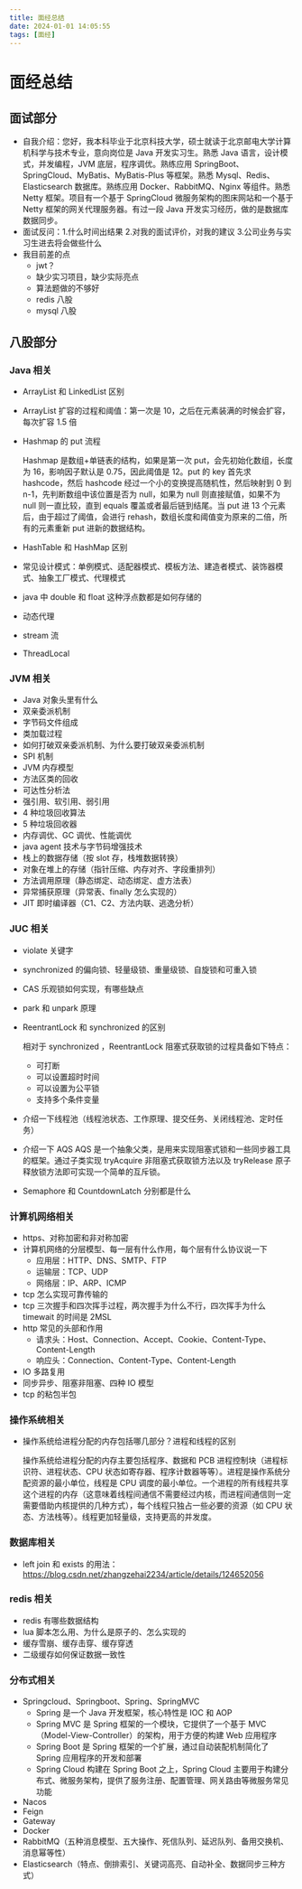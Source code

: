 ```yaml
---
title: 面经总结
date: 2024-01-01 14:05:55
tags: [面经]
---
```


# 面经总结

## 面试部分

- 自我介绍：您好，我本科毕业于北京科技大学，硕士就读于北京邮电大学计算机科学与技术专业，意向岗位是 Java 开发实习生。熟悉 Java 语言，设计模式，并发编程，JVM 底层，程序调优。熟练应用 SpringBoot、SpringCloud、MyBatis、MyBatis-Plus 等框架。熟悉 Mysql、Redis、Elasticsearch 数据库。熟练应用 Docker、RabbitMQ、Nginx 等组件。熟悉 Netty 框架。项目有一个基于 SpringCloud 微服务架构的图床网站和一个基于 Netty 框架的网关代理服务器。有过一段 Java 开发实习经历，做的是数据库数据同步。
- 面试反问：1.什么时间出结果 2.对我的面试评价，对我的建议 3.公司业务与实习生进去将会做些什么
- 我目前差的点
  - jwt？
  - 缺少实习项目，缺少实际亮点
  - 算法题做的不够好
  - redis 八股
  - mysql 八股

## 八股部分

### Java 相关

- ArrayList 和 LinkedList 区别
- ArrayList 扩容的过程和阈值：第一次是 10，之后在元素装满的时候会扩容，每次扩容 1.5 倍
- Hashmap 的 put 流程

  Hashmap 是数组+单链表的结构，如果是第一次 put，会先初始化数组，长度为 16，影响因子默认是 0.75，因此阈值是 12。put 的 key 首先求 hashcode，然后 hashcode 经过一个小的变换提高随机性，然后映射到 0 到 n-1，先判断数组中该位置是否为 null，如果为 null 则直接赋值，如果不为 null 则一直比较，直到 equals 覆盖或者最后链到结尾。当 put 进 13 个元素后，由于超过了阈值，会进行 rehash，数组长度和阈值变为原来的二倍，所有的元素重新 put 进新的数据结构。

- HashTable 和 HashMap 区别
- 常见设计模式：单例模式、适配器模式、模板方法、建造者模式、装饰器模式、抽象工厂模式、代理模式
- java 中 double 和 float 这种浮点数都是如何存储的
- 动态代理
- stream 流
- ThreadLocal

### JVM 相关

- Java 对象头里有什么
- 双亲委派机制
- 字节码文件组成
- 类加载过程
- 如何打破双亲委派机制、为什么要打破双亲委派机制
- SPI 机制
- JVM 内存模型
- 方法区类的回收
- 可达性分析法
- 强引用、软引用、弱引用
- 4 种垃圾回收算法
- 5 种垃圾回收器
- 内存调优、GC 调优、性能调优
- java agent 技术与字节码增强技术
- 栈上的数据存储（按 slot 存，栈堆数据转换）
- 对象在堆上的存储（指针压缩、内存对齐、字段重排列）
- 方法调用原理（静态绑定、动态绑定、虚方法表）
- 异常捕获原理（异常表、finally 怎么实现的）
- JIT 即时编译器（C1、C2、方法内联、逃逸分析）

### JUC 相关

- violate 关键字
- synchronized 的偏向锁、轻量级锁、重量级锁、自旋锁和可重入锁
- CAS 乐观锁如何实现，有哪些缺点
- park 和 unpark 原理
- ReentrantLock 和 synchronized 的区别

  相对于 synchronized ，ReentrantLock 阻塞式获取锁的过程具备如下特点：

  - 可打断
  - 可以设置超时时间
  - 可以设置为公平锁
  - 支持多个条件变量

- 介绍一下线程池（线程池状态、工作原理、提交任务、关闭线程池、定时任务）
- 介绍一下 AQS
  AQS 是一个抽象父类，是用来实现阻塞式锁和一些同步器工具的框架。通过子类实现 tryAcquire 非阻塞式获取锁方法以及 tryRelease 原子释放锁方法即可实现一个简单的互斥锁。
- Semaphore 和 CountdownLatch 分别都是什么

### 计算机网络相关

- https、对称加密和非对称加密
- 计算机网络的分层模型、每一层有什么作用，每个层有什么协议说一下
  - 应用层：HTTP、DNS、SMTP、FTP
  - 运输层：TCP、UDP
  - 网络层：IP、ARP、ICMP
- tcp 怎么实现可靠传输的
- tcp 三次握手和四次挥手过程，两次握手为什么不行，四次挥手为什么 timewait 的时间是 2MSL
- http 常见的头部和作用
  - 请求头：Host、Connection、Accept、Cookie、Content-Type、Content-Length
  - 响应头：Connection、Content-Type、Content-Length
- IO 多路复用
- 同步异步、阻塞非阻塞、四种 IO 模型
- tcp 的粘包半包

### 操作系统相关

- 操作系统给进程分配的内存包括哪几部分？进程和线程的区别

  操作系统给进程分配的内存主要包括程序、数据和 PCB 进程控制块（进程标识符、进程状态、CPU 状态如寄存器、程序计数器等等）。进程是操作系统分配资源的最小单位，线程是 CPU 调度的最小单位。一个进程的所有线程共享这个进程的内存（这意味着线程间通信不需要经过内核，而进程间通信则一定需要借助内核提供的几种方式），每个线程只独占一些必要的资源（如 CPU 状态、方法栈等）。线程更加轻量级，支持更高的并发度。

### 数据库相关

- left join 和 exists 的用法：https://blog.csdn.net/zhangzehai2234/article/details/124652056

### redis 相关

- redis 有哪些数据结构
- lua 脚本怎么用、为什么是原子的、怎么实现的
- 缓存雪崩、缓存击穿、缓存穿透
- 二级缓存如何保证数据一致性

### 分布式相关

- Springcloud、Springboot、Spring、SpringMVC
  - Spring 是一个 Java 开发框架，核心特性是 IOC 和 AOP
  - Spring MVC 是 Spring 框架的一个模块，它提供了一个基于 MVC（Model-View-Controller）的架构，用于方便的构建 Web 应用程序
  - Spring Boot 是 Spring 框架的一个扩展，通过自动装配机制简化了 Spring 应用程序的开发和部署
  - Spring Cloud 构建在 Spring Boot 之上，Spring Cloud 主要用于构建分布式、微服务架构，提供了服务注册、配置管理、网关路由等微服务常见功能
- Nacos
- Feign
- Gateway
- Docker
- RabbitMQ（五种消息模型、五大操作、死信队列、延迟队列、备用交换机、消息幂等性）
- Elasticsearch（特点、倒排索引、关键词高亮、自动补全、数据同步三种方式）
